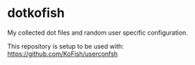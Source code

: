 dotkofish
=========

My collected dot files and random user specific configuration.

This repository is setup to be used with: https://github.com/KoFish/userconfsh
